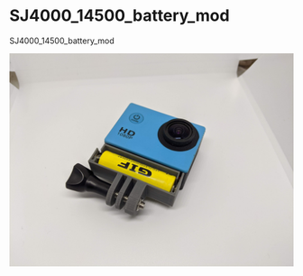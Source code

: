 # SJ4000_14500_battery_mod
SJ4000_14500_battery_mod

![alt text](https://github.com/facelessloser/SJ4000_14500_battery_mod/blob/master/IMG_20200510_134533.jpg?raw=true)
